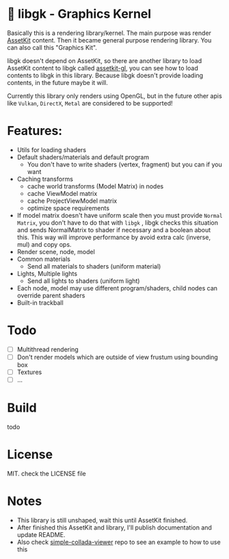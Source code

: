 # 🎥 libgk - Graphics Kernel

Basically this is a rendering library/kernel. The main purpose was render [AssetKit](https://github.com/recp/assetkit) content. Then it became general purpose rendering library. You can also call this "Graphics Kit".

libgk doesn't depend on AssetKit, so there are another library to load AssetKit content to libgk called [assetkit-gl](https://github.com/recp/assetkit-gl), you can see how to load contents to libgk in this library. Because libgk doesn't provide loading contents, in the future maybe it will.

Currently this library only renders using OpenGL, but in the future other apis like `Vulkan`, `DirectX`, `Metal` are considered to be supported!
# Features:
- Utils for loading shaders
- Default shaders/materials and default program
  - You don't have to write shaders (vertex, fragment) but you can if you want
- Caching transforms
  - cache world transforms (Model Matrix) in nodes
  - cache ViewModel matrix
  - cache ProjectViewModel matrix
  - optimize space requirements
- If model matrix doesn't have uniform scale then you must provide `Normal Matrix`, you don't have to do that with `libgk` , libgk checks this situation and sends NormalMatrix to shader if necessary and a boolean about this. This way will improve performance by avoid extra calc (inverse, mul) and copy ops.
- Render scene, node, model
- Common materials
  - Send all materials to shaders (uniform material)
- Lights, Multiple lights
  - Send all lights to shaders (uniform light)
- Each node, model may use different program/shaders, child nodes can override parent shaders
- Built-in trackball

# Todo
- [ ] Multithread rendering
- [ ] Don't render models which are outside of view frustum using bounding box
- [ ] Textures
- [ ] ... 

# Build 
todo

# License
MIT. check the LICENSE file

# Notes
- This library is still unshaped, wait this until AssetKit finished. 
- After finished this AssetKit and library, I'll publish documentation and update README.
- Also check [simple-collada-viewer](https://github.com/recp/simple-collada-viewer) repo to see an example to how to use this
